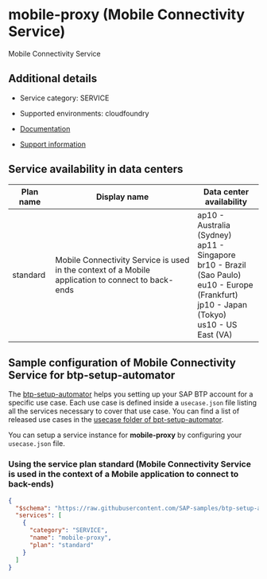 # mobile-proxy (Mobile Connectivity Service)

Mobile Connectivity Service

## Additional details
- Service category: SERVICE
- Supported environments: cloudfoundry

- [Documentation](https://help.sap.com/viewer/468990a67780424a9e66eb096d4345bb/Cloud/en-US/21a016f86b0d4fdeb3e6fef802df9b55.html)
- [Support information](https://mobile-service-cockpit-web.cfapps.br10.hana.ondemand.com)

## Service availability in data centers

| Plan name | Display name | Data center availability  |
|------|----------------|---------------------------|
|  standard  |  Mobile Connectivity Service is used in the context of a Mobile application to connect to back-ends  | ap10 - Australia (Sydney)<br> ap11 - Singapore<br> br10 - Brazil (Sao Paulo)<br> eu10 - Europe (Frankfurt)<br> jp10 - Japan (Tokyo)<br> us10 - US East (VA)  |

## Sample configuration of **Mobile Connectivity Service** for btp-setup-automator

The [btp-setup-automator](https://github.com/SAP-samples/btp-setup-automator) helps you setting up your SAP BTP account for a specific use case. Each use case is defined inside a `usecase.json` file listing all the services necessary to cover that use case. You can find a list of released use cases in the [usecase folder of bpt-setup-automator](https://github.com/SAP-samples/btp-setup-automator/tree/main/usecases).

You can setup a service instance for **mobile-proxy** by configuring your `usecase.json` file.

### Using the service plan **standard** (Mobile Connectivity Service is used in the context of a Mobile application to connect to back-ends)

```json
{
  "$schema": "https://raw.githubusercontent.com/SAP-samples/btp-setup-automator/main/libs/btpsa-usecase.json",
  "services": [
    {
      "category": "SERVICE",
      "name": "mobile-proxy",
      "plan": "standard"
    }
  ]
}
```
